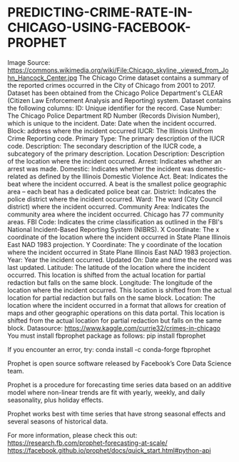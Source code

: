 # PREDICTING-CRIME-RATE-IN-CHICAGO-USING-FACEBOOK-PROPHET


Image Source: https://commons.wikimedia.org/wiki/File:Chicago_skyline,_viewed_from_John_Hancock_Center.jpg
The Chicago Crime dataset contains a summary of the reported crimes occurred in the City of Chicago from 2001 to 2017.
Dataset has been obtained from the Chicago Police Department's CLEAR (Citizen Law Enforcement Analysis and Reporting) system.
Dataset contains the following columns:
ID: Unique identifier for the record.
Case Number: The Chicago Police Department RD Number (Records Division Number), which is unique to the incident.
Date: Date when the incident occurred.
Block: address where the incident occurred
IUCR: The Illinois Unifrom Crime Reporting code.
Primary Type: The primary description of the IUCR code.
Description: The secondary description of the IUCR code, a subcategory of the primary description.
Location Description: Description of the location where the incident occurred.
Arrest: Indicates whether an arrest was made.
Domestic: Indicates whether the incident was domestic-related as defined by the Illinois Domestic Violence Act.
Beat: Indicates the beat where the incident occurred. A beat is the smallest police geographic area – each beat has a dedicated police beat car.
District: Indicates the police district where the incident occurred.
Ward: The ward (City Council district) where the incident occurred.
Community Area: Indicates the community area where the incident occurred. Chicago has 77 community areas.
FBI Code: Indicates the crime classification as outlined in the FBI's National Incident-Based Reporting System (NIBRS).
X Coordinate: The x coordinate of the location where the incident occurred in State Plane Illinois East NAD 1983 projection.
Y Coordinate: The y coordinate of the location where the incident occurred in State Plane Illinois East NAD 1983 projection.
Year: Year the incident occurred.
Updated On: Date and time the record was last updated.
Latitude: The latitude of the location where the incident occurred. This location is shifted from the actual location for partial redaction but falls on the same block.
Longitude: The longitude of the location where the incident occurred. This location is shifted from the actual location for partial redaction but falls on the same block.
Location: The location where the incident occurred in a format that allows for creation of maps and other geographic operations on this data portal. This location is shifted from the actual location for partial redaction but falls on the same block.
Datasource: https://www.kaggle.com/currie32/crimes-in-chicago
You must install fbprophet package as follows: pip install fbprophet

If you encounter an error, try: conda install -c conda-forge fbprophet

Prophet is open source software released by Facebook’s Core Data Science team.

Prophet is a procedure for forecasting time series data based on an additive model where non-linear trends are fit with yearly, weekly, and daily seasonality, plus holiday effects.

Prophet works best with time series that have strong seasonal effects and several seasons of historical data.

For more information, please check this out: https://research.fb.com/prophet-forecasting-at-scale/ https://facebook.github.io/prophet/docs/quick_start.html#python-api
